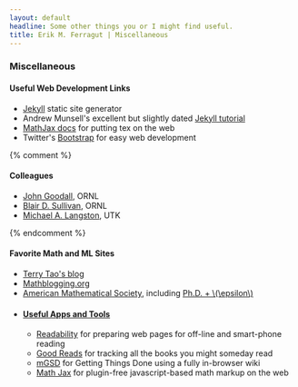 ```yaml
---
layout: default
headline: Some other things you or I might find useful.
title: Erik M. Ferragut | Miscellaneous
---
```

<div class="row-fluid">
<div class="span8">
<h3>Miscellaneous</h3>
</div>
<div class="span8">
<h4>Useful Web Development Links</h4>

<ul>
<li><a href="http://jekyllrb.com/">Jekyll</a> static site generator</li>
<li>Andrew Munsell's excellent but slightly dated <a href="http://www.andrewmunsell.com/tutorials/jekyll-by-example/index-2.html">Jekyll tutorial</a></li>
<li><a href="http://docs.mathjax.org/en/latest/">MathJax docs</a> for putting tex on the web</li>
<li>Twitter's <a href="http://twitter.github.io/bootstrap/index.html">Bootstrap</a> for easy web development</li>
</ul>
</div>

{% comment %}
<div class="span8">
<h4>Colleagues</h4>
<ul>
<li><a href="http://jgoodall.me/">John Goodall</a>, ORNL</li>
<li><a href="http://www.ornl.gov/~b7r/">Blair D. Sullivan</a>, ORNL</li>
<li><a href="http://web.eecs.utk.edu/~langston/">Michael A. Langston</a>, UTK</li>
</ul>
</div>
{% endcomment %}

<div class="span8">
<h4>Favorite Math and ML Sites</h4>
<ul>
<li><a href="http://terrytao.wordpress.com/">Terry Tao's blog</a></li>
<li><a href="http://www.mathblogging.org/">Mathblogging.org</a></li>
<li><a href="http://www.ams.org/">American Mathematical Society</a>, including <a href="http://www.ams.org/blog/phdplus/">Ph.D. + \(\epsilon\)</a></li>
<li><a href="http://hunch.net/</a>hunch.net</a></li>
</ul>
</div>

<div class="span8">
<h4>Useful Apps and Tools</h4>
<ul>
<li><a href="http://www.readability.com/">Readability</a> for preparing web pages for off-line and smart-phone reading</li>
<li><a href="https://www.goodreads.com/">Good Reads</a> for tracking all the books you might someday read</li>
<li><a href="http://mgsd.tiddlyspot.com/#mGSD">mGSD</a> for Getting Things Done using a fully in-browser wiki</li>
<li><a href="http://www.mathjax.org/">Math Jax</a> for plugin-free javascript-based math markup on the web</li>
</ul>
</div>

</div>